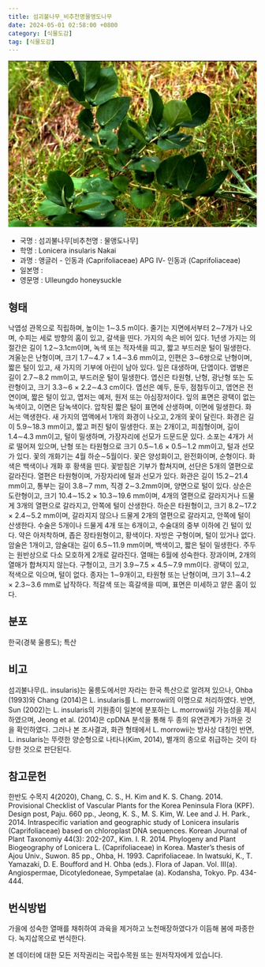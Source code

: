 ```yaml
---
title: 섬괴불나무_비추천명물앵도나무
date: 2024-05-01 02:58:00 +0800
category: [식물도감]
tag: [식물도감]
---
```




![섬괴불나무[비추천명 : 물앵도나무]](/assets/img/fileUpload/plants/basic/Caprifoliaceae/Lonicera/16336/1_th2.JPG)
- 국명 : 섬괴불나무[비추천명 : 물앵도나무]
- 학명 : Lonicera insularis Nakai
- 과명 : 앵글러 - 인동과 (Caprifoliaceae) APG Ⅳ- 인동과 (Caprifoliaceae)
- 일본명 : 
- 영문명 : Ulleungdo honeysuckle


## 형태
낙엽성 관목으로 직립하며, 높이는 1∼3.5 m이다. 줄기는 지면에서부터 2∼7개가 나오며, 수피는 세로 방향의 홈이 있고, 갈색을 띤다. 가지의 속은 비어 있다. 1년생 가지는 의 절간은 길이 1.2∼3.1cm이며, 녹색 또는 적자색을 띠고, 짧고 부드러운 털이 밀생한다. 겨울눈은 난형이며, 크기 1.7∼4.7 × 1.4∼3.6 mm이고, 인편은 3∼6쌍으로 난형이며, 짧은 털이 있고, 새 가지의 기부에 아린이 남아 있다. 잎은 대생하며, 단엽이다. 엽병은 길이 2.7∼8.2 mm이고, 부드러운 털이 밀생한다. 엽신은 타원형, 난형, 광난형 또는 도란형이고, 크기 3.3∼6 × 2.2∼4.3 cm이다. 엽선은 예두, 둔두, 점첨두이고, 엽연은 전연이며, 짧은 털이 있고, 엽저는 예저, 원저 또는 아심장저이다. 잎의 표면은 광택이 없는 녹색이고, 이면은 담녹색이다. 압착된 짧은 털이 표면에 산생하며, 이면에 밀생한다. 화서는 액생한다. 새 가지의 엽액에서 1개의 화경이 나오고, 2개의 꽃이 달린다. 화경은 길이 5.9∼18.3 mm이고, 짧고 퍼진 털이 밀생한다. 포는 2개이고, 피침형이며, 길이 1.4∼4.3 mm이고, 털이 밀생하며, 가장자리에 선모가 드문드문 있다. 소포는 4개가 서로 떨어져 있으며, 난형 또는 타원형으로 크기 0.5∼1.6 × 0.5∼1.2 mm이고, 털과 선모가 있다. 꽃의 개화기는 4월 하순∼5월이다. 꽃은 양성화이고, 완전화이며, 순형이다. 화색은 백색이나 개화 후 황색을 띤다. 꽃받침은 기부가 합쳐지며, 선단은 5개의 열편으로 갈라진다. 열편은 타원형이며, 가장자리에 털과 선모가 있다. 화관은 길이 15.2∼21.4 mm이고, 통부는 길이 3.8∼7 mm, 직경 2∼3.2mm이며, 양면으로 털이 있다. 상순은 도란형이고, 크기 10.4∼15.2 × 10.3∼19.6 mm이며, 4개의 열편으로 갈라지거나 드물게 3개의 열편으로 갈라지고, 안쪽에 털이 산생한다. 하순은 타원형이고, 크기 8.2∼17.2 × 2.4∼5.2 mm이며, 갈라지지 않으나 드물게 2개의 열편으로 갈라지고, 안쪽에 털이 산생한다. 수술은 5개이나 드물게 4개 또는 6개이고, 수술대의 중부 이하에 긴 털이 있다. 약은 아저착하며, 좁은 장타원형이고, 황색이다. 자방은 구형이며, 털이 있거나 없다. 암술은 1개이고, 암술대는 길이 6.5∼11.9 mm이며, 백색이고, 짧은 털이 밀생한다. 주두는 원반상으로 다소 모호하게 2개로 갈라진다. 열매는 6월에 성숙한다. 장과이며, 2개의 열매가 합쳐지지 않는다. 구형이고, 크기 3.9∼7.5 × 4.5∼7.9 mm이다. 광택이 있고, 적색으로 익으며, 털이 없다. 종자는 1∼9개이고, 타원형 또는 난형이며, 크기 3.1∼4.2 × 2.3∼3.6 mm로 납작하다. 적갈색 또는 흑갈색을 띠며, 표면은 미세하고 얕은 홈이 있다.
## 분포
한국(경북 울릉도); 특산
## 비고
섬괴불나무(L. insularis)는 울릉도에서만 자라는 한국 특산으로 알려져 있으나, Ohba (1993)와 Chang (2014)은 L. insularis를 L. morrowii의 이명으로 처리하였다. 반면, Sun (2002)는 L. insularis의 기원종이 일본에 분포하는 L. morrowii일 가능성을 제시하였으며, Jeong et al. (2014)은 cpDNA 분석을 통해 두 종의 유연관계가 가까운 것을 확인하였다. 그러나 본 조사결과, 화관 형태에서 L. morrowii는 방사상 대칭인 반면, L. insularis는 뚜렷한 양순형으로 나타나(Kim, 2014), 별개의 종으로 취급하는 것이 타당한 것으로 판단된다.
## 참고문헌
한반도 수목지 4(2020), Chang, C. S., H. Kim and K. S. Chang. 2014. Provisional Checklist of Vascular Plants for the Korea Peninsula Flora (KPF). Design post, Paju. 660 pp., Jeong, K. S., M. S. Kim, W. Lee and J. H. Park., 2014. Intraspecific variation and geographic study of Lonicera insularis (Caprifoliaceae) based on chloroplast DNA sequences. Korean Journal of Plant Taxonomiy 44(3): 202-207., Kim. I. R. 2014. Phylogeny and Plant Biogeography of Lonicera L. (Caprifoliaceae) in Korea. Master’s thesis of Ajou Univ., Suwon. 85 pp., Ohba, H. 1993. Caprifoliaceae. In Iwatsuki, K., T. Yamazaki, D. E. Boufford and H. Ohba (eds.). Flora of Japan. Vol. III(a). Angiospermae, Dicotyledoneae, Sympetalae (a). Kodansha, Tokyo. Pp. 434-444.
## 번식방법
가을에 성숙한 열매를 채취하여 과육을 제거하고 노천매장하였다가 이듬해 봄에 파종한다. 녹지삽목으로 번식한다.






본 데이터에 대한 모든 저작권리는 국립수목원 또는 원저작자에게 있습니다.
